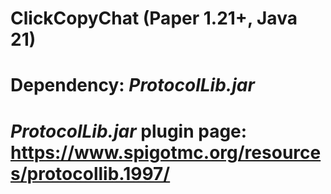 # ClickCopyChat (Paper 1.21+, Java 21)
# Dependency: *ProtocolLib.jar*
# *ProtocolLib.jar* plugin page: https://www.spigotmc.org/resources/protocollib.1997/
